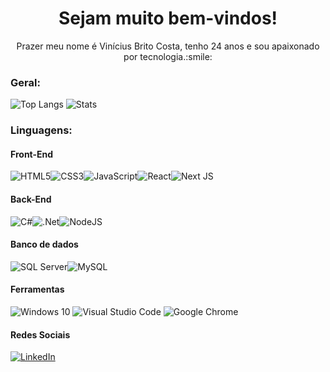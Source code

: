 <h1 align="center">Sejam muito bem-vindos!</h1>

<p align="center">
Prazer meu nome é Vinícius Brito Costa, tenho 24 anos e sou apaixonado por tecnologia.:smile:
</p>

### Geral:

![Top Langs](https://github-readme-stats.vercel.app/api/top-langs/?username=Vinicius-Brito-Costa&layout=compact)
![Stats](https://github-readme-stats.vercel.app/api?username=Vinicius-Brito-Costa&include_all_commits=true&count_private=true&theme=default&hide=contribs,issues)


### Linguagens:

#### Front-End
<img alt="HTML5" src="https://img.shields.io/badge/html5-%23E34F26.svg?&style=for-the-badge&logo=html5&logoColor=white"/><img alt="CSS3" src="https://img.shields.io/badge/css3-%231572B6.svg?&style=for-the-badge&logo=css3&logoColor=white"/><img alt="JavaScript" src="https://img.shields.io/badge/javascript-%23323330.svg?&style=for-the-badge&logo=javascript&logoColor=%23F7DF1E"/><img alt="React" src="https://img.shields.io/badge/react-%2320232a.svg?&style=for-the-badge&logo=react&logoColor=%2361DAFB"/><img alt="Next JS" src="https://img.shields.io/badge/nextjs-%23000000.svg?&style=for-the-badge&logo=next.js&logoColor=white"/>

#### Back-End
<img alt="C#" src="https://img.shields.io/badge/c%23-%23239120.svg?&style=for-the-badge&logo=c-sharp&logoColor=white"/><img alt=".Net" src="https://img.shields.io/badge/.NET-5C2D91?style=for-the-badge&logo=.net&logoColor=white"/><img alt="NodeJS" src="https://img.shields.io/badge/node.js-%2343853D.svg?&style=for-the-badge&logo=node.js&logoColor=white"/>

#### Banco de dados
![SQL Server](https://img.shields.io/badge/sqlserver-%2307405e.svg?&style=for-the-badge&logo=sql-server&logoColor=white)![MySQL](https://img.shields.io/badge/mysql-%2300f.svg?&style=for-the-badge&logo=mysql&logoColor=white)

#### Ferramentas
![Windows 10](https://img.shields.io/badge/Windows_10-informational?style=for-the-badge&logo=windows&logoColor=white&color=3b3b3b)
![Visual Studio Code](https://img.shields.io/badge/Visual_Studio_Code-informational?style=for-the-badge&logo=visual-studio-code&logoColor=white&color=3b3b3b)
![Google Chrome](https://img.shields.io/badge/Chrome-informational?style=for-the-badge&logo=google-chrome&logoColor=white&color=3b3b3b)

#### Redes Sociais
[![LinkedIn](https://img.shields.io/badge/linkedin-%230077B5.svg?&style=for-the-badge&logo=linkedin&logoColor=white&color=0a66c2)](https://www.linkedin.com/in/vin%C3%ADcius-brito-costa/)
